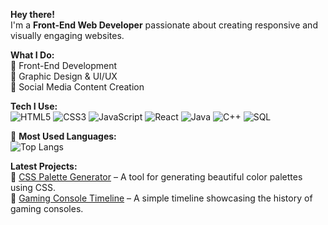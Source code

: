 **Hey there!**  
I'm a **Front-End Web Developer** passionate about creating responsive and visually engaging websites.  

**What I Do:**  
🔹 Front-End Development   
🎨 Graphic Design & UI/UX  
📲 Social Media Content Creation  

**Tech I Use:**  
![HTML5](https://img.shields.io/badge/-HTML5-E34F26?style=flat&logo=html5&logoColor=white)  ![CSS3](https://img.shields.io/badge/-CSS3-1572B6?style=flat&logo=css3&logoColor=white)  ![JavaScript](https://img.shields.io/badge/-JavaScript-F7DF1E?style=flat&logo=javascript&logoColor=black) ![React](https://img.shields.io/badge/-React-61DAFB?style=flat&logo=react&logoColor=black)  ![Java](https://img.shields.io/badge/-Java-007396?style=flat&logo=java&logoColor=white)  ![C++](https://img.shields.io/badge/-C++-00599C?style=flat&logo=c%2B%2B&logoColor=white)     ![SQL](https://img.shields.io/badge/-SQL-4479A1?style=flat&logo=mysql&logoColor=white) 

🚀 **Most Used Languages:**  
![Top Langs](https://github-readme-stats.vercel.app/api/top-langs/?username=LizAtkins&layout=compact&theme=radical)

**Latest Projects:**  
🎨 [CSS Palette Generator](https://github.com/LizAtkins/css-palette-generator) – A tool for generating beautiful color palettes using CSS.  
📅 [Gaming Console Timeline](https://github.com/LizAtkins/gaming-console-timeline) – A simple timeline showcasing the history of gaming consoles.  

<!--
**LizAtkins/LizAtkins** is a ✨ _special_ ✨ repository because its `README.md` (this file) appears on your GitHub profile.

Here are some ideas to get you started:

- 🔭 I’m currently working on ...
- 🌱 I’m currently learning ...
- 👯 I’m looking to collaborate on ...
- 🤔 I’m looking for help with ...
- 💬 Ask me about ...
- 📫 How to reach me: ...
- 😄 Pronouns: ...
- ⚡ Fun fact: ...
-->
